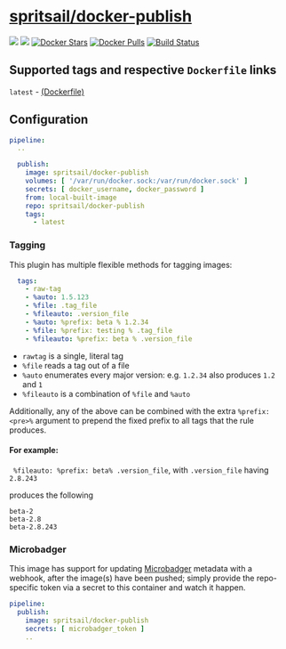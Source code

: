 [hub]: https://hub.docker.com/r/spritsail/docker-publish

# [spritsail/docker-publish][hub]
[![](https://images.microbadger.com/badges/image/spritsail/docker-publish.svg)](https://microbadger.com/images/spritsail/docker-publish) [![](https://images.microbadger.com/badges/version/spritsail/docker-publish.svg)][hub] [![Docker Stars](https://img.shields.io/docker/stars/spritsail/docker-publish.svg)][hub] [![Docker Pulls](https://img.shields.io/docker/pulls/spritsail/docker-publish.svg)][hub] [![Build Status](https://drone.spritsail.io/api/badges/spritsail/drone-docker-publish/status.svg)](https://drone.spritsail.io/spritsail/docker-publish)

## Supported tags and respective `Dockerfile` links

`latest` - [(Dockerfile)](https://github.com/spritsail/drone-docker-publish/blob/master/Dockerfile)

## Configuration

```yaml
pipeline:
  ..

  publish:
    image: spritsail/docker-publish
    volumes: [ '/var/run/docker.sock:/var/run/docker.sock' ]
    secrets: [ docker_username, docker_password ]
    from: local-built-image
    repo: spritsail/docker-publish
    tags:
      - latest
```

### Tagging

This plugin has multiple flexible methods for tagging images:

```yaml
  tags:
    - raw-tag
    - %auto: 1.5.123
    - %file: .tag_file
    - %fileauto: .version_file
    - %auto: %prefix: beta % 1.2.34
    - %file: %prefix: testing % .tag_file
    - %fileauto: %prefix: beta % .version_file
```

- `rawtag` is a single, literal tag
- `%file` reads a  tag out of a file
- `%auto` enumerates every major version: e.g. `1.2.34` also produces `1.2` and `1`
- `%fileauto` is a combination of `%file` and `%auto`

Additionally, any of the above can be combined with the extra `%prefix: <pre>%` argument
to prepend the fixed prefix to all tags that the rule produces.

#### For example:

` %fileauto: %prefix: beta% .version_file`, with `.version_file` having `2.8.243`

produces the following

```
beta-2
beta-2.8
beta-2.8.243
```

### Microbadger

This image has support for updating [Microbadger](https://microbadger.com/) metadata with a webhook, after the image(s) have been pushed; simply provide the repo-specific token via a secret to this container and watch it happen.


```yaml
pipeline:
  publish:
    image: spritsail/docker-publish
    secrets: [ microbadger_token ]
    ..
```
